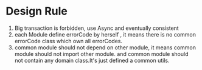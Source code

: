 # Design Rule

1. Big transaction is forbidden, use Async and eventually consistent
2. each Module define errorCode by herself , it means there is no common errorCode class which own all errorCodes.
3. common module should not depend on other module, it means common module should not import other module. and common
   module should not contain any domain class.It's just defined a common utils.
